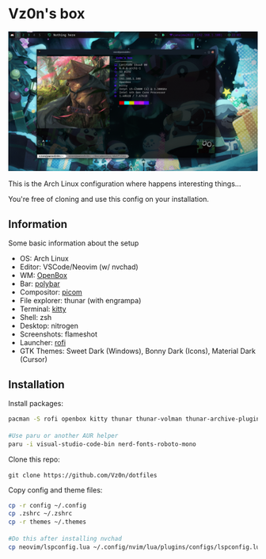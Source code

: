 # Vz0n's box

![Preview](img/preview.png)

This is the Arch Linux configuration where happens interesting things...

You're free of cloning and use this config on your installation.

## Information

Some basic information about the setup

- OS: Arch Linux
- Editor: VSCode/Neovim (w/ nvchad)
- WM: [OpenBox](https://github.com/danakj/openbox)
- Bar: [polybar](https://github.com/polybar/polybar)
- Compositor: [picom](https://github.com/yshui/picom)
- File explorer: thunar (with engrampa)
- Terminal: [kitty](https://github.com/kovidgoyal/kitty)
- Shell: zsh
- Desktop: nitrogen
- Screenshots: flameshot
- Launcher: [rofi](https://github.com/davatorium/rofi)
- GTK Themes: Sweet Dark (Windows), Bonny Dark (Icons), Material Dark (Cursor)

## Installation

Install packages:
```BASH
pacman -S rofi openbox kitty thunar thunar-volman thunar-archive-plugin gvfs engrampa polybar nitrogen picom zsh neovim xorg xorg-server flameshot pavucontrol obsidian libreoffice redshift brightnessctl pocl firefox vlc dunst bat exo gthumb lxappearance obs-studio discord git tmux bpytop

#Use paru or another AUR helper
paru -i visual-studio-code-bin nerd-fonts-roboto-mono 
```

Clone this repo: 

`git clone https://github.com/Vz0n/dotfiles`

Copy config and theme files:

```BASH
cp -r config ~/.config
cp .zshrc ~/.zshrc
cp -r themes ~/.themes

#Do this after installing nvchad
cp neovim/lspconfig.lua ~/.config/nvim/lua/plugins/configs/lspconfig.lua 
```
